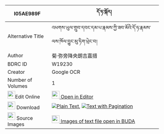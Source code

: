 |I05AE989F|དོ་ཧ་སྐོར། 
| --- | --- 
|Alternative Title |འཕགས་ཡུལ་གྲུབ་དབང་དམ་པ་རྣམས་ཀྱི་ཟབ་མོའི་དོ་ཧ་རྣམས་ལས་ཁོལ་བྱུང་མུ་ཏིག་ཕྲེང་བ།
|Author| 菊·弥旁降央朗吉嘉措
|BDRC ID | W19230
|Creator | Google OCR
|Number of Volumes| 1
|<img width="25" src="https://img.icons8.com/color/25/000000/edit-property.png">Edit Online| [<img width="25" src="https://avatars.githubusercontent.com/u/45091458?s=200&v=4"> Open in Editor](http://editor.openpecha.org/I05AE989F)
|<img width="25" src="https://img.icons8.com/fluent/48/000000/download-2.png"/>  Download | [![](https://img.icons8.com/color/20/000000/txt.png)Plain Text](https://github.com/Openpecha/I05AE989F/releases/download/v1/doha_kor_plain_I05AE989F.zip), [![](https://img.icons8.com/color/20/000000/txt.png)Text with Pagination](https://github.com/Openpecha/I05AE989F/releases/download/v1/doha_kor_pages_I05AE989F.zip)
|<img width="25" src="https://img.icons8.com/plasticine/100/000000/pictures-folder.png"/>  Source Images | [<img width="25" src="https://library.bdrc.io/icons/BUDA-small.svg"> Images of text file open in BUDA](https://library.bdrc.io/show/bdr:W19230)